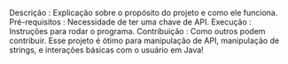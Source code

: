 Descrição : Explicação sobre o propósito do projeto e como ele funciona.
Pré-requisitos : Necessidade de ter uma chave de API.
Execução : Instruções para rodar o programa.
Contribuição : Como outros podem contribuir.
Esse projeto é ótimo para manipulação de API, manipulação de strings, e interações básicas com o usuário em Java!
